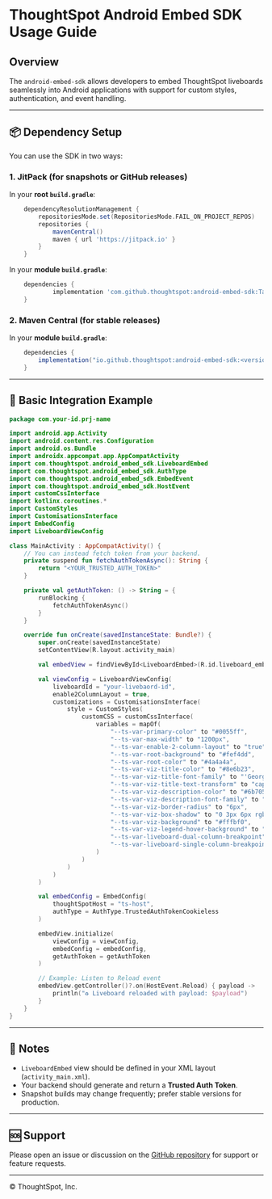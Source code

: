 # ThoughtSpot Android Embed SDK Usage Guide

## Overview

The `android-embed-sdk` allows developers to embed ThoughtSpot liveboards seamlessly into Android applications with support for custom styles, authentication, and event handling.

---

## 📦 Dependency Setup

You can use the SDK in two ways:

### 1. JitPack (for snapshots or GitHub releases)

In your **root `build.gradle`**:

```gradle
	dependencyResolutionManagement {
		repositoriesMode.set(RepositoriesMode.FAIL_ON_PROJECT_REPOS)
		repositories {
			mavenCentral()
			maven { url 'https://jitpack.io' }
		}
	}
```

In your **module `build.gradle`**:

```gradle
	dependencies {
	        implementation 'com.github.thoughtspot:android-embed-sdk:Tag'
	}
```

### 2. Maven Central (for stable releases)

In your **module `build.gradle`**:

```gradle
    dependencies {
        implementation("io.github.thoughtspot:android-embed-sdk:<version>")
    }
```

---

## 🔧 Basic Integration Example

```kotlin
package com.your-id.prj-name

import android.app.Activity
import android.content.res.Configuration
import android.os.Bundle
import androidx.appcompat.app.AppCompatActivity
import com.thoughtspot.android_embed_sdk.LiveboardEmbed
import com.thoughtspot.android_embed_sdk.AuthType
import com.thoughtspot.android_embed_sdk.EmbedEvent
import com.thoughtspot.android_embed_sdk.HostEvent
import customCssInterface
import kotlinx.coroutines.*
import CustomStyles
import CustomisationsInterface
import EmbedConfig
import LiveboardViewConfig

class MainActivity : AppCompatActivity() {
    // You can instead fetch token from your backend.
    private suspend fun fetchAuthTokenAsync(): String {
        return "<YOUR_TRUSTED_AUTH_TOKEN>"
    }

    private val getAuthToken: () -> String = {
        runBlocking {
            fetchAuthTokenAsync()
        }
    }

    override fun onCreate(savedInstanceState: Bundle?) {
        super.onCreate(savedInstanceState)
        setContentView(R.layout.activity_main)

        val embedView = findViewById<LiveboardEmbed>(R.id.liveboard_embed_view)

        val viewConfig = LiveboardViewConfig(
            liveboardId = "your-livebaord-id",
            enable2ColumnLayout = true,
            customizations = CustomisationsInterface(
                style = CustomStyles(
                    customCSS = customCssInterface(
                        variables = mapOf(
                            "--ts-var-primary-color" to "#0055ff",
                            "--ts-var-max-width" to "1200px",
                            "--ts-var-enable-2-column-layout" to "true",
                            "--ts-var-root-background" to "#fef4dd",
                            "--ts-var-root-color" to "#4a4a4a",
                            "--ts-var-viz-title-color" to "#8e6b23",
                            "--ts-var-viz-title-font-family" to "'Georgia', 'Times New Roman', serif",
                            "--ts-var-viz-title-text-transform" to "capitalize",
                            "--ts-var-viz-description-color" to "#6b705c",
                            "--ts-var-viz-description-font-family" to "'Verdana', 'Helvetica', sans-serif",
                            "--ts-var-viz-border-radius" to "6px",
                            "--ts-var-viz-box-shadow" to "0 3px 6px rgba(0, 0, 0, 0.15)",
                            "--ts-var-viz-background" to "#fffbf0",
                            "--ts-var-viz-legend-hover-background" to "#ffe4b5",
                            "--ts-var-liveboard-dual-column-breakpoint" to "1100px",
                            "--ts-var-liveboard-single-column-breakpoint" to "320px"
                        )
                    )
                )
            )
        )

        val embedConfig = EmbedConfig(
            thoughtSpotHost = "ts-host",
            authType = AuthType.TrustedAuthTokenCookieless
        )

        embedView.initialize(
            viewConfig = viewConfig,
            embedConfig = embedConfig,
            getAuthToken = getAuthToken
        )

        // Example: Listen to Reload event
        embedView.getController()?.on(HostEvent.Reload) { payload ->
            println("♻️ Liveboard reloaded with payload: $payload")
        }
    }
}
```

---

## 📌 Notes

* `LiveboardEmbed` view should be defined in your XML layout (`activity_main.xml`).
* Your backend should generate and return a **Trusted Auth Token**.
* Snapshot builds may change frequently; prefer stable versions for production.

---

## 🆘 Support

Please open an issue or discussion on the [GitHub repository](https://github.com/thoughtspot/android-embed-sdk) for support or feature requests.

---

© ThoughtSpot, Inc.
